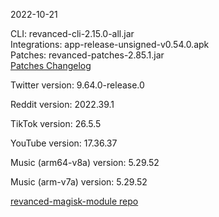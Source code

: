 2022-10-21
  
CLI: revanced-cli-2.15.0-all.jar  
Integrations: app-release-unsigned-v0.54.0.apk  
Patches: revanced-patches-2.85.1.jar  
[Patches Changelog](https://github.com/revanced/revanced-patches/releases/tag/v2.85.1)  

Twitter version: 9.64.0-release.0  

Reddit version: 2022.39.1  

TikTok version: 26.5.5  

YouTube version: 17.36.37  

Music (arm64-v8a) version: 5.29.52  

Music (arm-v7a) version: 5.29.52  

[revanced-magisk-module repo](https://github.com/j-hc/revanced-magisk-module)
